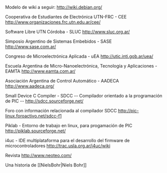 

Modelo de wiki a seguir: http://wiki.debian.org/

Cooperativa de Estudiantes de Electrónica UTN-FRC - CEE http://www.organizaciones.frc.utn.edu.ar/cee/

Software Libre UTN Córdoba - SLUC http://www.sluc.org.ar/

Simposio Argentino de Sistemas Embebidos - SASE http://www.sase.com.ar/

Congreso de Microelectrónica Aplicada - uEA http://utic.inti.gob.ar/uea/

Escuela Argentina de Micro-Nanoelectrónica, Tecnología y Aplicaciones - EAMTA http://www.eamta.com.ar/

Asociación Argentina de Control Automático - AADECA http://www.aadeca.org/

Small Device C Compiler - SDCC -- Compilador orientado a la programación de PIC -- http://sdcc.sourceforge.net/

Foro con información relacionada al compilador SDCC http://pic-linux.foroactivo.net/sdcc-f1

Piklab - Entorno de trabajo en linux, para progamación de PIC http://piklab.sourceforge.net/

i4uc - IDE multiplataforma para el desarrollo del firmware de microcontroladores http://trac.usla.org.ar/i4uc/wiki

Revista http://www.neoteo.com/

Una historia de [[NielsBohr|Niels Bohr]]
